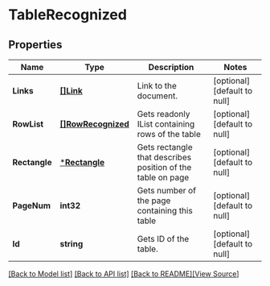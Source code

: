 # TableRecognized


## Properties
Name | Type | Description | Notes
------------ | ------------- | ------------- | -------------
**Links** | [**[]Link**](Link.md) | Link to the document. | [optional] [default to null]
**RowList** | [**[]RowRecognized**](RowRecognized.md) | Gets readonly IList containing rows of the table | [optional] [default to null]
**Rectangle** | [***Rectangle**](Rectangle.md) | Gets rectangle that describes position of the table on page | [optional] [default to null]
**PageNum** | **int32** | Gets number of the page containing this table | [optional] [default to null]
**Id** | **string** | Gets ID of the table. | [optional] [default to null]

[[Back to Model list]](../README.md#documentation-for-models) [[Back to API list]](../README.md#documentation-for-api-endpoints) [[Back to README]](../README.md)[[View Source]](../table_recognized.go)


